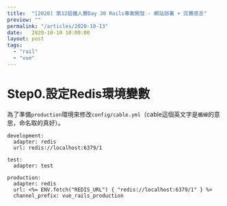 ```yaml
---
title:  "[2020] 第12屆鐵人賽Day 30 Rails專案開發 - 網站部署 + 完賽感言"
preview: ""
permalink: "/articles/2020-10-13"
date:   2020-10-10 10:00:00
layout: post
tags: 
  - "rail"
  - "vue"    
---
```




# Step0.設定Redis環境變數

為了準備`production`環境來修改`config/cable.yml`（cable這個英文字是`纜線`的意思，命名取的真好）。

```
development:
  adapter: redis
  url: redis://localhost:6379/1

test:
  adapter: test

production:
  adapter: redis
  url: <%= ENV.fetch("REDIS_URL") { "redis://localhost:6379/1" } %>
  channel_prefix: vue_rails_production
```
